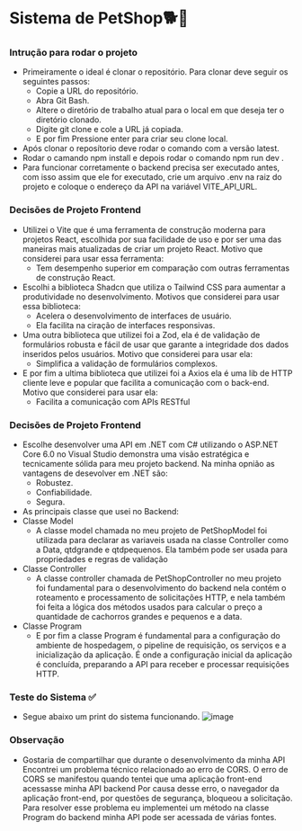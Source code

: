 # Sistema de PetShop🐕🐩

### Intrução para rodar o projeto

- Primeiramente o ideal é clonar o repositório. Para clonar deve seguir os seguintes passos:
   - Copie a URL do repositório.
   - Abra Git Bash.
   - Altere o diretório de trabalho atual para o local em que deseja ter o diretório clonado.
   - Digite git clone e cole a URL já copiada.
   - E por fim Pressione enter para criar seu clone local.
- Após clonar o reposítorio deve rodar o comando com a versão latest.
- Rodar o camando npm install e depois rodar o comando npm run dev .
- Para funcionar corretamente o backend precisa ser executado antes, com isso assim que ele for executado, crie um arquivo .env na raiz do projeto e coloque o endereço da API na variável VITE_API_URL.

### Decisões de Projeto Frontend
- Utilizei o Vite que é uma  ferramenta de construção moderna para projetos React, escolhida por sua facilidade de uso e por ser uma das maneiras mais atualizadas de criar um projeto React. Motivo que considerei para usar essa ferramenta:
   - Tem desempenho superior  em comparação com outras ferramentas de construção React.
- Escolhi a biblioteca Shadcn que utiliza o Tailwind CSS para aumentar a produtividade no desenvolvimento.  Motivos que considerei para usar essa biblioteca:
   - Acelera o desenvolvimento de interfaces de usuário.
   - Ela facilita na ciração de interfaces responsivas.
- Uma outra biblioteca que utilizei foi a Zod, ela é de validação de formulários robusta e fácil de usar que garante a integridade dos dados inseridos pelos usuários. Motivo que considerei para usar ela:
  - Simplifica a validação de formulários complexos.
- E por fim a ultima biblioteca que utilizei foi a Axios ela é uma lib de HTTP cliente leve e popular que facilita a comunicação com o back-end. Motivo que considerei para usar ela:
  - Facilita a comunicação com APIs RESTful

### Decisões de Projeto Frontend 
- Escolhe desenvolver uma API em .NET com C# utilizando o ASP.NET Core 6.0 no Visual Studio demonstra uma visão estratégica e tecnicamente sólida para meu projeto backend. Na minha opnião as vantagens de desevolver em .NET são:
   - Robustez.
   - Confiabilidade.
   - Segura.
- As principais classe que usei no Backend:
- Classe Model
   - A classe model chamada no meu projeto de PetShopModel foi utilizada para declarar as variaveis usada na classe Controller como a Data, qtdgrande e qtdpequenos. Ela também pode ser usada para propriedades e regras de validação 
 - Classe Controller
   - A classe controller chamada de PetShopController no meu projeto foi fundamental para o desenvolvimento do backend nela contém o roteamento e processamento de solicitações HTTP, e nela também foi feita a 
    lógica dos métodos usados para calcular o preço a quantidade de cachorros grandes e pequenos e a data.
- Classe Program
  - E por fim a classe Program é fundamental para a configuração do ambiente de hospedagem, o pipeline de requisição, os serviços e a inicialização da aplicação. É onde a configuração inicial da aplicação é concluída, preparando a API para receber e processar requisições HTTP.

### Teste do Sistema ✅
- Segue abaixo um print do sistema funcionando.
![image](https://github.com/leooliveira01/Teste-Dti/assets/102445641/c6b6de44-0d6b-443e-9632-c5b97ff6222f)

### Observação 
- Gostaria de compartilhar que durante o desenvolvimento da minha API Encontrei um problema técnico relacionado ao erro de CORS. O erro de CORS se manifestou quando tentei que uma aplicação front-end  acessasse minha API backend Por causa desse erro, o navegador da aplicação front-end, por questões de segurança, bloqueou a solicitação. Para resolver esse problema eu implementei um método na classe Program do backend  minha API pode ser acessada de várias fontes.


   

